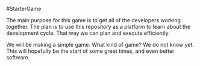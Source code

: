 #StarterGame

The main purpose for this game is to get all of the developers working together. The plan is to use this repository as a platform to learn about the development cycle. That way we can plan and execute efficiently. 

We will be making a simple game. What kind of game? We do not know yet. This will hopefully be the start of some great times, and even better software.
